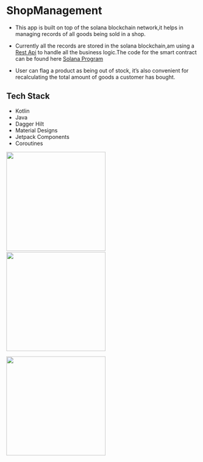 # ShopManagement

- This  app is built on top of the solana blockchain network,it helps in managing records of all goods being sold in a shop.


- Currently all the records are stored in the solana blockchain,am using a [Rest Api](https://github.com/JusticeEli/shop-manager-api#readme) to handle all the business logic.The code for the smart contract can be found here [Solana Program](https://github.com/JusticeEli/shop-manager#readme)





- User can flag a product as being out of stock, it’s also convenient for recalculating the total amount of goods a customer has bought.

## Tech Stack
- Kotlin
- Java
- Dagger Hilt
- Material Designs
- Jetpack Components
- Coroutines


<img src="https://user-images.githubusercontent.com/63531125/107875434-e1792d00-6ed0-11eb-9024-25755d4760f1.jpeg" width =260/>&emsp;
<img src="https://user-images.githubusercontent.com/63531125/107875435-e211c380-6ed0-11eb-84a5-d405d77b88d4.jpeg" width =260/>

<img src="https://user-images.githubusercontent.com/63531125/107875440-e3db8700-6ed0-11eb-817d-43a01d360155.jpeg" width =260/>



